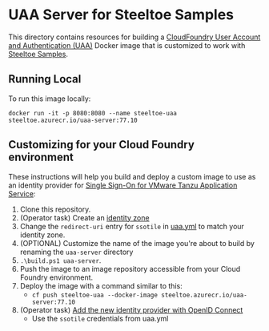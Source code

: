 # UAA Server for Steeltoe Samples

This directory contains resources for building a [CloudFoundry User Account and Authentication (UAA)](https://github.com/cloudfoundry/uaa) Docker image that is customized to work with [Steeltoe Samples](https://github.com/SteeltoeOSS/Samples).

## Running Local

To run this image locally:

```shell
docker run -it -p 8080:8080 --name steeltoe-uaa steeltoe.azurecr.io/uaa-server:77.10
```

## Customizing for your Cloud Foundry environment

These instructions will help you build and deploy a custom image to use as an identity provider for [Single Sign-On for VMware Tanzu Application Service](https://docs.vmware.com/en/Single-Sign-On-for-VMware-Tanzu-Application-Service/index.html):

1. Clone this repository.
1. (Operator task) Create an [identity zone](https://docs.vmware.com/en/VMware-Tanzu-Application-Service/6.0/tas-for-vms/uaa-concepts.html#identity-zones-0)
1. Change the `redirect-uri` entry for `ssotile` in [uaa.yml](uaa.yml#132) to match your identity zone.
1. (OPTIONAL) Customize the name of the image you're about to build by renaming the `uaa-server` directory
1. `.\build.ps1 uaa-server`.
1. Push the image to an image repository accessible from your Cloud Foundry environment.
1. Deploy the image with a command similar to this:
   * `cf push steeltoe-uaa --docker-image steeltoe.azurecr.io/uaa-server:77.10`
1. (Operator task) [Add the new identity provider with OpenID Connect](https://docs.vmware.com/en/Single-Sign-On-for-VMware-Tanzu-Application-Service/1.14/sso/GUID-configure-external-id.html#config-ext-oidc)
   * Use the `ssotile` credentials from uaa.yml
